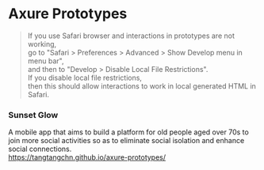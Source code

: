 # Axure Prototypes

> If you use Safari browser and interactions in prototypes are not working,  
> go to "Safari > Preferences > Advanced > Show Develop menu in menu bar",  
> and then to "Develop > Disable Local File Restrictions".  
> If you disable local file restrictions,  
> then this should allow interactions to work in local generated HTML in Safari.

### Sunset Glow
A mobile app that aims to build a platform for old people aged over 70s to join more social activities so as to eliminate social isolation and enhance social connections.  
https://tangtangchn.github.io/axure-prototypes/


